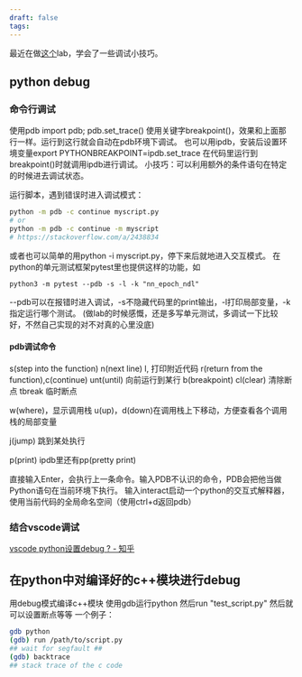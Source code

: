 ```yaml
---
draft: false
tags:
---
```

最近在做[这个](https://dlsyscourse.org/assignments/)lab，学会了一些调试小技巧。
## python debug

### 命令行调试
使用pdb
import pdb; pdb.set_trace()
使用关键字breakpoint()，效果和上面那行一样。运行到这行就会自动在pdb环境下调试。
也可以用ipdb，安装后设置环境变量export PYTHONBREAKPOINT=ipdb.set_trace 在代码里运行到breakpoint()时就调用ipdb进行调试。
小技巧：可以利用额外的条件语句在特定的时候进去调试状态。

运行脚本，遇到错误时进入调试模式：
```bash
python -m pdb -c continue myscript.py
# or
python -m pdb -c continue -m myscript
# https://stackoverflow.com/a/2438834
```
或者也可以简单的用python -i myscript.py，停下来后就地进入交互模式。
在python的单元测试框架pytest里也提供这样的功能，如
```
python3 -m pytest --pdb -s -l -k "nn_epoch_ndl"
```
--pdb可以在报错时进入调试，-s不隐藏代码里的print输出，-l打印局部变量，-k指定运行哪个测试。
(做lab的时候感慨，还是多写单元测试，多调试一下比较好，不然自己实现的对不对真的心里没底)

#### pdb调试命令
s(step into the function) n(next line)
l, 打印附近代码
r(return from the function),c(continue)
unt(until) 向前运行到某行
b(breakpoint) cl(clear) 清除断点
tbreak 临时断点

w(where)，显示调用栈
u(up)，d(down)在调用栈上下移动，方便查看各个调用栈的局部变量

j(jump) 跳到某处执行

p(print) ipdb里还有pp(pretty print)

直接输入Enter，会执行上一条命令。输入PDB不认识的命令，PDB会把他当做Python语句在当前环境下执行。
输入interact启动一个python的交互式解释器，使用当前代码的全局命名空间（使用ctrl+d返回pdb）

### 结合vscode调试
[vscode python设置debug ? - 知乎](https://www.zhihu.com/question/35022733/answer/3178874019)

## 在python中对编译好的c++模块进行debug
用debug模式编译c++模块
使用gdb运行python
然后run "test_script.py"
然后就可以设置断点等等
一个例子：

``` bash
gdb python
(gdb) run /path/to/script.py
## wait for segfault ##
(gdb) backtrace
## stack trace of the c code
```
